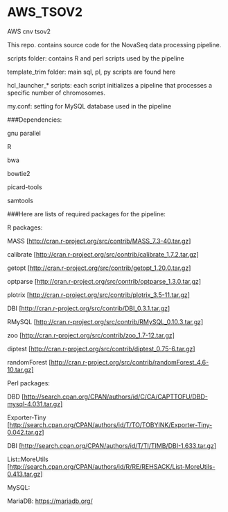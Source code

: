 # AWS_TSOV2
AWS cnv tsov2

This repo. contains source code for the NovaSeq data processing pipeline. 

scripts folder: contains R and perl scripts used by the pipeline

template_trim folder: main sql, pl, py scripts are found here

hcl_launcher_* scripts: each script initializes a pipeline that processes a specific number of chromosomes. 

my.conf: setting for MySQL database used in the pipeline

###Dependencies:

gnu parallel

R

bwa

bowtie2

picard-tools

samtools

###Here are lists of required packages for the pipeline:

R packages:

MASS [http://cran.r-project.org/src/contrib/MASS_7.3-40.tar.gz]

calibrate [http://cran.r-project.org/src/contrib/calibrate_1.7.2.tar.gz]

getopt [http://cran.r-project.org/src/contrib/getopt_1.20.0.tar.gz]

optparse [http://cran.r-project.org/src/contrib/optparse_1.3.0.tar.gz]

plotrix [http://cran.r-project.org/src/contrib/plotrix_3.5-11.tar.gz]

DBI [http://cran.r-project.org/src/contrib/DBI_0.3.1.tar.gz]

RMySQL [http://cran.r-project.org/src/contrib/RMySQL_0.10.3.tar.gz]

zoo [http://cran.r-project.org/src/contrib/zoo_1.7-12.tar.gz]

diptest [http://cran.r-project.org/src/contrib/diptest_0.75-6.tar.gz]

randomForest [http://cran.r-project.org/src/contrib/randomForest_4.6-10.tar.gz]

Perl packages:

DBD [http://search.cpan.org/CPAN/authors/id/C/CA/CAPTTOFU/DBD-mysql-4.031.tar.gz]

Exporter-Tiny [http://search.cpan.org/CPAN/authors/id/T/TO/TOBYINK/Exporter-Tiny-0.042.tar.gz]

DBI [http://search.cpan.org/CPAN/authors/id/T/TI/TIMB/DBI-1.633.tar.gz]

List::MoreUtils [http://search.cpan.org/CPAN/authors/id/R/RE/REHSACK/List-MoreUtils-0.413.tar.gz]

MySQL:

MariaDB: https://mariadb.org/


